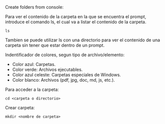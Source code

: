 Create folders from console:

Para ver el contenido de la carpeta en la que se encuentra el prompt, 
introduce el comando ls, el cual va a listar el contenido de la carpeta.
~~~
ls  
~~~
Tambien se puede utilizar ls con una directorio para ver el contenido de una carpeta sin tener que estar dentro de un prompt.

Indentificador de colores, segun tipo de archivo/elemento:

- Color azul:  Carpetas.
- Color verde:  Archivos ejecutables.
- Color azul celeste:  Carpetas especiales de Windows.
- Color blanco:  Archivos (pdf, jpg, doc, md, js, etc.).

Para acceder a la carpeta:
~~~
cd <carpeta o directorio>
~~~

Crear carpeta:
~~~
mkdir <nombre de carpeta>
~~~






